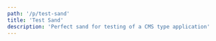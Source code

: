 ```yaml
---
path: '/p/test-sand'
title: 'Test Sand'
description: 'Perfect sand for testing of a CMS type application'
---
```


